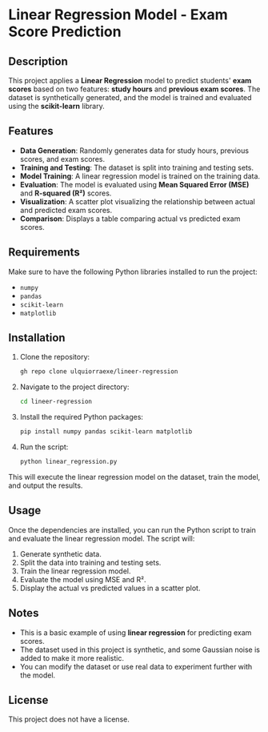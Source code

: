 # Linear Regression Model - Exam Score Prediction

## Description
This project applies a **Linear Regression** model to predict students' **exam scores** based on two features: **study hours** and **previous exam scores**. The dataset is synthetically generated, and the model is trained and evaluated using the **scikit-learn** library.

## Features
- **Data Generation**: Randomly generates data for study hours, previous scores, and exam scores.
- **Training and Testing**: The dataset is split into training and testing sets.
- **Model Training**: A linear regression model is trained on the training data.
- **Evaluation**: The model is evaluated using **Mean Squared Error (MSE)** and **R-squared (R²)** scores.
- **Visualization**: A scatter plot visualizing the relationship between actual and predicted exam scores.
- **Comparison**: Displays a table comparing actual vs predicted exam scores.

## Requirements
Make sure to have the following Python libraries installed to run the project:
- `numpy`
- `pandas`
- `scikit-learn`
- `matplotlib`

## Installation
1. Clone the repository:
   ```bash
   gh repo clone ulquiorraexe/lineer-regression
2. Navigate to the project directory:
   ```bash
   cd lineer-regression
3. Install the required Python packages:
   ```bash
   pip install numpy pandas scikit-learn matplotlib
4. Run the script:
   ```bash
   python linear_regression.py
This will execute the linear regression model on the dataset, train the model, and output the results.

## Usage
Once the dependencies are installed, you can run the Python script to train and evaluate the linear regression model. The script will:
1. Generate synthetic data.
2. Split the data into training and testing sets.
3. Train the linear regression model.
4. Evaluate the model using MSE and R².
5. Display the actual vs predicted values in a scatter plot.

## Notes
- This is a basic example of using **linear regression** for predicting exam scores.
- The dataset used in this project is synthetic, and some Gaussian noise is added to make it more realistic.
- You can modify the dataset or use real data to experiment further with the model.

## License
This project does not have a license.
